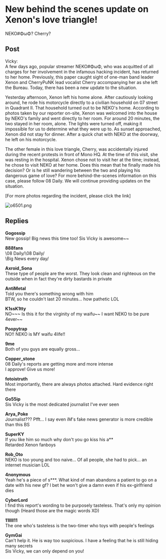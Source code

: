 # New behind the scenes update on Xenon's love triangle!
NEKO#ΦωΦ? Cherry?
## Post
Vicky:<br>
A few days ago, popular streamer NEKO\#ΦωΦ, who was acquitted of all charges for her involvement in the infamous hacking incident, has returned to her home. Previously, this paper caught sight of one-man band leader Xenon and CherryPuNK lead vocalist Cherry accompanying her as she left the Bureau. Today, there has been a new update to the situation. 

Yesterday afternoon, Xenon left his home alone. After cautiously looking around, he rode his motorcycle directly to a civilian household on 07 street in Quadrant II. That household turned out to be NEKO's home. According to photos taken by our reporter on-site, Xenon was welcomed into the house by NEKO's family and went directly to her room. For around 20 minutes, the two stayed in her room, alone. The lights were turned off, making it impossible for us to determine what they were up to. As sunset approached, Xenon did not stay for dinner. After a quick chat with NEKO at the doorway, he left on his motorcycle. 

The other female in this love triangle, Cherry, was accidentally injured during the recent protests in front of Mono HQ. At the time of this visit, she was resting in the hospital. Xenon chose not to visit her at the time; instead, he chose to visit NEKO at her home. Does this mean that he finally made his decision? Or is he still wandering between the two and playing his dangerous game of love? For more behind-the-scenes information on this case, please follow 08 Daily. We will continue providing updates on the situation.

[For more photos regarding the incident, please click the link]

![o6501.png](im_posts/Misc./attachments/o6501.png)
## Replies
**Gogossip**<br>
New gossip! Big news this time too! Sis Vicky is awesome~~

**888fans**<br>
\\08 Daily/\\08 Daily/<br>
\\Big News every day/

**Axroid_Sona**<br>
These type of people are the worst. They look clean and righteous on the outside when in fact they're dirty bastards in private

**AntiMetal**<br>
Told you there's something wrong with him<br>
BTW, so he couldn't last 20 minutes... how pathetic LOL

**K1ssK1tty**<br>
NO~~~ Is this it for the virginity of my waifu~~ I want NEKO to be pure 4ever~~

**Poopytrap**<br>
NO!! NEKO is MY waifu 4life!!

**9me**<br>
Both of you guys are equally gross...

**Copper_stone**<br>
08 Daily's reports are getting more and more intense<br>
I approve! Give us more! 

**fotoistruth**<br>
Most importantly, there are always photos attached. Hard evidence right there

**Go55ip**<br>
Sis Vicky is the most dedicated journalist I've ever seen

**Arya_Poke**<br>
Journalist??? Pfft... I say even iM's fake news generator is more credible than this BS

**SuperKY**<br>
If you like him so much why don't you go kiss his a\*\* <br>
Retarded Xenon fanboys

**Rob_Oto**<br>
NEKO is too young and too naive... Of all people, she had to pick... an internet musician LOL

**4nonymous**<br>
Yeah he's a piece of s\*\*\*. What kind of man abandons a patient to go on a date with his new gf? I bet he won't give a damn even if his ex-girlfriend dies

**CyberLord**<br>
I find this report's wording to be purposely tasteless. That's only my opinion though (Heard those are the magic words XD)

**11IIll11**<br>
The one who's tasteless is the two-timer who toys with people's feelings

**GymGai**<br>
Can't help it. He is way too suspicious. I have a feeling that he is still hiding many secrets<br>
Sis Vicky, we can only depend on you!

